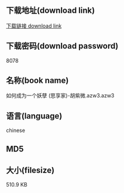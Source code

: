 ## 下载地址(download link)
[下载链接 download link](https://tutu365.netlify.app/?s=%E5%A6%82%E4%BD%95%E6%88%90%E4%B8%BA%E4%B8%80%E4%B8%AA%E5%A6%96%E5%AD%BD+%28%E6%80%9D%E4%BA%AB%E5%AE%B6%29-%E8%83%A1%E7%B4%AB%E5%BE%AE.azw3)

## 下载密码(download password)
8078

## 名称(book name)
如何成为一个妖孽 (思享家)-胡紫微.azw3.azw3

## 语言(language)
chinese

## MD5


## 大小(filesize)
510.9 KB
